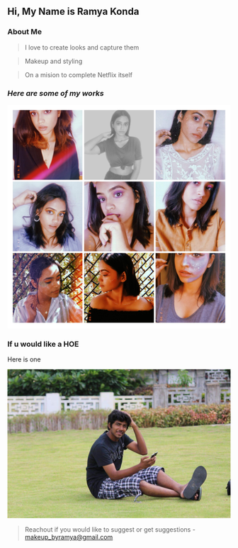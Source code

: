 ## Hi, My Name is Ramya Konda 

### **About Me**

> I love to create looks and capture them

> Makeup and styling 

> On a mision to complete Netflix itself

### ***Here are some of my works***

![collage](/_src/collage.jpg)

### If u would like a HOE
Here is one

![hoe](/_src/hoe.jpg)
> Reachout if you would like to suggest or get suggestions - makeup_byramya@gmail.com 

